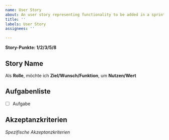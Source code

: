 ```yaml
---
name: User Story
about: An user story representing functionality to be added in a sprint.
title: ''
labels: User Story
assignees: ''

---
```


**Story-Punkte: 1/2/3/5/8**

## Story Name

Als **Rolle**,
möchte ich **Ziel/Wunsch/Funktion**,
um **Nutzen/Wert**

## Aufgabenliste

- [ ] Aufgabe

## Akzeptanzkriterien

*Spezifische Akzeptanzkriterien*
